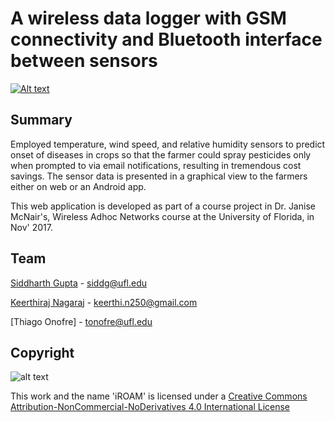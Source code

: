 # A wireless data logger with GSM connectivity and Bluetooth interface between sensors

[![Alt text](http://i3.ytimg.com/vi/bl9zCWa9wFY/maxresdefault.jpg)](https://www.youtube.com/watch?v=bl9zCWa9wFY)

## Summary

Employed temperature, wind speed, and relative humidity sensors to predict onset of diseases in crops so that the farmer could spray pesticides only when prompted to via email notifications, resulting in tremendous cost savings. The sensor data is presented in a graphical view to the farmers either on web or an Android app. 

This web application is developed as part of a course project in Dr. Janise McNair's, Wireless Adhoc Networks course at the University of Florida, in Nov' 2017.

## Team

[Siddharth Gupta](https://www.linkedin.com/in/siddharth4gupta/) - siddg@ufl.edu

[Keerthiraj Nagaraj](https://www.linkedin.com/in/keerthirajnagaraj/) - keerthi.n250@gmail.com

[Thiago Onofre] - tonofre@ufl.edu

## Copyright

![alt text](https://i.creativecommons.org/l/by-nc-nd/4.0/88x31.png)

This work and the name 'iROAM' is licensed under a [Creative Commons Attribution-NonCommercial-NoDerivatives 4.0 International License](http://creativecommons.org/licenses/by-nc-nd/4.0/)
